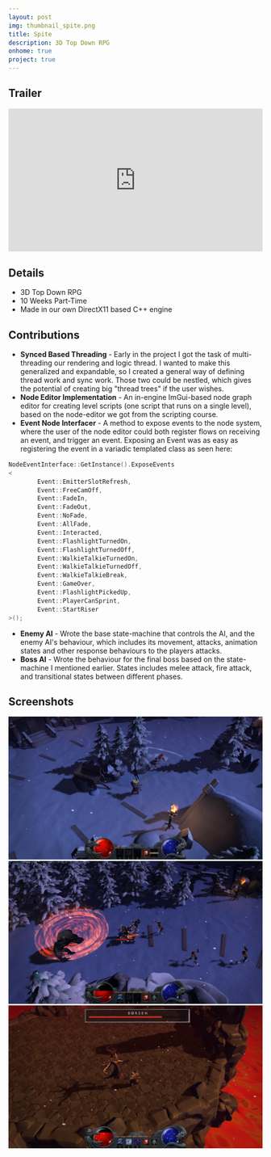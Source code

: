 ```yaml
---
layout: post
img: thumbnail_spite.png
title: Spite
description: 3D Top Down RPG
onhome: true
project: true
---
```

## Trailer
<style>.embed-container { position: relative; padding-bottom: 56.25%; height: 0; overflow: hidden; max-width: 100%; } .embed-container iframe, .embed-container object, .embed-container embed { position: absolute; top: 0; left: 0; width: 100%; height: 100%; }</style><div class='embed-container'><iframe src='https://www.youtube.com/embed/pBjSkLnXSVY' frameborder='0' allowfullscreen></iframe></div>

## Details
- 3D Top Down RPG
- 10 Weeks Part-Time
- Made in our own DirectX11 based C++ engine

## Contributions
- **Synced Based Threading** - Early in the project I got the task of multi-threading our rendering and logic thread. I wanted to make this generalized and expandable, so I created a general way of defining thread work and sync work. Those two could be nestled, which gives the potential of creating big "thread trees" if the user wishes.
- **Node Editor Implementation** - An in-engine ImGui-based node graph editor for creating level scripts (one script that runs on a single level), based on the node-editor we got from the scripting course. 
- **Event Node Interfacer** - A method to expose events to the node system, where the user of the node editor could both register flows on receiving an event, and trigger an event. Exposing an Event was as easy as registering the event in a variadic templated class as seen here:
```cpp
NodeEventInterface::GetInstance().ExposeEvents
<
		Event::EmitterSlotRefresh,
		Event::FreeCamOff,
		Event::FadeIn,
		Event::FadeOut,
		Event::NoFade,
		Event::AllFade,
		Event::Interacted,
		Event::FlashlightTurnedOn,
		Event::FlashlightTurnedOff,
		Event::WalkieTalkieTurnedOn,
		Event::WalkieTalkieTurnedOff,
		Event::WalkieTalkieBreak,
		Event::GameOver,
		Event::FlashlightPickedUp,
		Event::PlayerCanSprint,
		Event::StartRiser
>();
``` 

- **Enemy AI** - Wrote the base state-machine that controls the AI, and the enemy AI's behaviour, which includes its movement, attacks, animation states and other response behaviours to the players attacks.
- **Boss AI** - Wrote the behaviour for the final boss based on the state-machine I mentioned earlier. States includes melee attack, fire attack, and transitional states between different phases. 

## Screenshots
![](../assets/img/spite_01.png)
![](../assets/img/spite_02.png)
![](../assets/img/spite_03.png)
